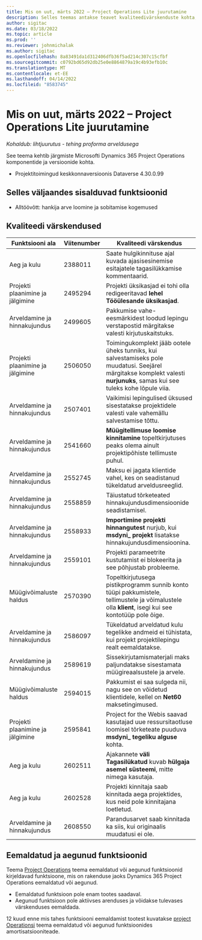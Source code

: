 ```yaml
---
title: Mis on uut, märts 2022 – Project Operations Lite juurutamine
description: Selles teemas antakse teavet kvaliteedivärskenduste kohta, mis on saadaval Project Operations lite juurutuse 2022. aasta märtsikuu väljaandes.
author: sigitac
ms.date: 03/18/2022
ms.topic: article
ms.prod: ''
ms.reviewer: johnmichalak
ms.author: sigitac
ms.openlocfilehash: 8a83491da1d312406dfb36f5ad214c307c15cfbf
ms.sourcegitcommit: c0792bd65d92db25e0e8864879a19c4b93efb10c
ms.translationtype: MT
ms.contentlocale: et-EE
ms.lasthandoff: 04/14/2022
ms.locfileid: "8583745"
---
```

# <a name="whats-new-march-2022---project-operations-lite-deployment"></a>Mis on uut, märts 2022 – Project Operations Lite juurutamine

_Kohaldub: lihtjuurutus - tehing proforma arveldusega_

See teema kehtib järgmiste Microsofti Dynamics 365 Project Operations komponentide ja versioonide kohta.

- Projektitoimingud keskkonnaversioonis Dataverse 4.30.0.99

## <a name="features-included-in-this-release"></a>Selles väljaandes sisalduvad funktsioonid

- Alltöövõtt: hankija arve loomine ja sobitamise kogemused

## <a name="quality-updates"></a>Kvaliteedi värskendused

| Funktsiooni ala | Viitenumber | Kvaliteedi värskendus |
| --- | --- | --- |
| Aeg ja kulu | 2388011 | Saate hulgikinnituse ajal kuvada ajasisesinemise esitajatele tagasilükkamise kommentaarid. |
| Projekti plaanimine ja jälgimine | 2495294 | Projekti üksikasjad ei tohi olla redigeeritavad **lehel Tööülesande üksikasjad**. |
| Arveldamine ja hinnakujundus | 2499605 | Pakkumise vahe-eesmärkidest loodud lepingu verstapostid märgitakse valesti kirjutuskaitstuks. |
| Projekti plaanimine ja jälgimine | 2506050 | Toimingukomplekt jääb ootele üheks tunniks, kui salvestamiseks pole muudatusi. Seejärel märgitakse komplekt valesti **nurjunuks**, samas kui see tuleks kohe lõpule viia. |
| Arveldamine ja hinnakujundus | 2507401 | Vaikimisi lepingulised üksused sisestatakse projektidele valesti vale vahemällu salvestamise tõttu. |
| Arveldamine ja hinnakujundus | 2541660 | **Müügitellimuse loomise kinnitamine** topeltkirjutuses peaks olema ainult projektipõhiste tellimuste puhul. |
| Arveldamine ja hinnakujundus | 2552745 | Maksu ei jagata klientide vahel, kes on seadistanud tükeldatud arveldusreeglid. |
| Arveldamine ja hinnakujundus | 2558859 | Täiustatud tõrketeated hinnakujundusdimensioonide seadistamisel. |
| Arveldamine ja hinnakujundus | 2558933 | **Importimine projekti hinnangutest** nurjub, kui **msdyni\_ projekt** lisatakse hinnakujundusdimensioonina. |
| Arveldamine ja hinnakujundus | 2559101 | Projekti parameetrite kustutamist ei blokeerita ja see põhjustab probleeme. |
|   Müügivõimaluste haldus | 2570390 | Topeltkirjutusega pistikprogramm sunnib konto tüüpi pakkumistele, tellimustele ja võimalustele olla **klient**, isegi kui see kontotüüp pole õige. |
| Arveldamine ja hinnakujundus | 2586097 | Tükeldatud arveldatud kulu tegelikke andmeid ei tühistata, kui projekt projektilepingu realt eemaldatakse. |
| Arveldamine ja hinnakujundus | 2589619 | Sissekirjutamismaterjali maks paljundatakse sisestamata müügireaalsustele ja arvele. |
|   Müügivõimaluste haldus | 2594015 | Pakkumist ei saa sulgeda nii, nagu see on võidetud klientidele, kellel on **Net60** maksetingimused. |
| Projekti plaanimine ja jälgimine | 2595841 | Project for the Webis saavad kasutajad uue ressursitaotluse loomisel tõrketeate puuduva **msdyni\_ tegeliku alguse** kohta. |
| Aeg ja kulu | 2602511 | Ajakannete **väli Tagasilükatud** kuvab **hülgaja asemel süsteemi**, mitte nimega kasutaja. |
| Aeg ja kulu | 2602528 | Projekti kinnitaja saab kinnitada aega projektides, kus neid pole kinnitajana loetletud. |
| Arveldamine ja hinnakujundus | 2608550 | Parandusarvet saab kinnitada ka siis, kui originaalis muudatusi ei ole. |

## <a name="removed-and-deprecated-features"></a>Eemaldatud ja aegunud funktsioonid

Teema [Project Operations](../../whats-new/removed-depreciated-features-project.md) teema eemaldatud või aegunud funktsioonid kirjeldavad funktsioone, mis on rakenduse jaoks Dynamics 365 Project Operations eemaldatud või aegunud.

- Eemaldatud funktsioon pole enam tootes saadaval.
- Aegunud funktsioon pole aktiivses arenduses ja võidakse tulevases värskenduses eemaldada.

12 kuud enne mis tahes funktsiooni eemaldamist tootest kuvatakse [project Operationsi](../../whats-new/removed-depreciated-features-project.md) teema eemaldatud või aegunud funktsioonides amortisatsiooniteade.
